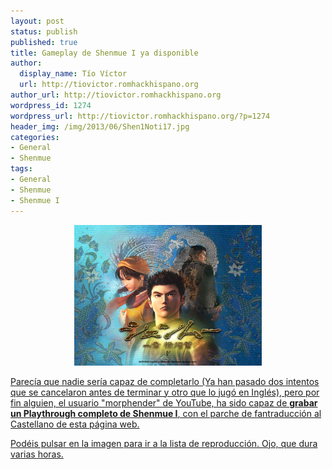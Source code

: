 ```yaml
---
layout: post
status: publish
published: true
title: Gameplay de Shenmue I ya disponible
author:
  display_name: Tío Víctor
  url: http://tiovictor.romhackhispano.org
author_url: http://tiovictor.romhackhispano.org
wordpress_id: 1274
wordpress_url: http://tiovictor.romhackhispano.org/?p=1274
header_img: /img/2013/06/Shen1Noti17.jpg
categories:
- General
- Shenmue
tags:
- General
- Shenmue
- Shenmue I
---
```

<a href="http://www.youtube.com/playlist?list=PLiNIM6nrnm3wKI37MHz37jujbVbarU8K-" target="_blank"><center><img src="/img/2013/06/S1.jpg" width="300" height="225" /></center>

Parecía que nadie sería capaz de completarlo (Ya han pasado dos intentos que 
se cancelaron antes de terminar y otro que lo jugó en Inglés), pero por fin alguien, 
el usuario "morphender" de YouTube, ha sido capaz de **grabar un Playthrough completo 
de Shenmue I**, con el parche de fantraducción al Castellano de esta página web.

Podéis pulsar en la imagen para ir a la lista de reproducción. Ojo, que dura varias horas.
